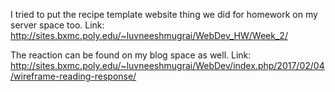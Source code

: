 I tried to put the recipe template website thing we did for homework on my server space too. 
Link: http://sites.bxmc.poly.edu/~luvneeshmugrai/WebDev_HW/Week_2/

The reaction can be found on my blog space as well.
Link: http://sites.bxmc.poly.edu/~luvneeshmugrai/WebDev/index.php/2017/02/04/wireframe-reading-response/

